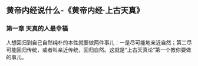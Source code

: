 <!--
 * @Author: zhangyu
 * @Email: zhangdulin@outlook.com
 * @Date: 2021-07-02 15:56:46
 * @LastEditors: zhangyu
 * @LastEditTime: 2022-09-24 17:41:22
 * @Description:
-->

## 黄帝内经说什么-《黄帝内经·上古天真》

### 第一章 天真的人最幸福
人想回归到自己自然纯朴的本性就要做两件事儿：一是尽可能地亲近自然；第二尽可能回归传统，或者叫亲近传统，回归自然。这就是“上古天真论”第一个教你要做的事儿。

<Gitalk />
